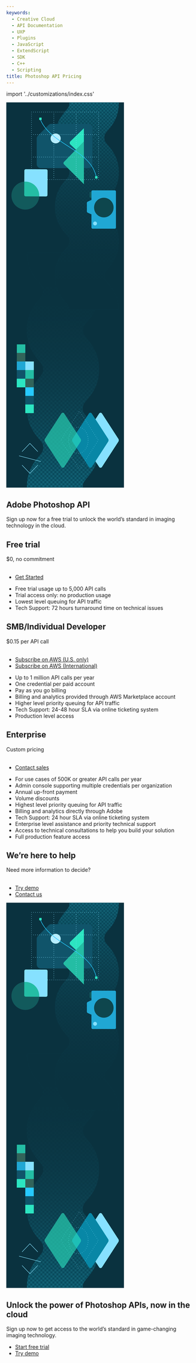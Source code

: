 ```yaml
---
keywords:
  - Creative Cloud
  - API Documentation
  - UXP
  - Plugins
  - JavaScript
  - ExtendScript
  - SDK
  - C++
  - Scripting
title: Photoshop API Pricing
---
```


import '../customizations/index.css'

<Hero class="custom-height" slots="image, heading, text" variant="fullwidth" background="rgb(12, 50, 63)"/>

![](images/Adobe_io_illustration_banner_3x.png)

## Adobe Photoshop API

Sign up now for a free trial to unlock the world’s standard in imaging technology in the cloud.


<TextBlock slots="heading, text1, text2, midbuttons, bullet" width="33%" className="pricing-free-trial custom-text"/>

## Free trial

$0, no commitment<br /><br />

<div class="custom-text-sub"></div>

* [Get Started](../signup/?ref=signup)

- Free trial usage up to 5,000 API calls
- Trial access only: no production usage
- Lowest level queuing for API traffic
- Tech Support: 72 hours turnaround time on technical issues

<TextBlock slots="heading, text1, text2, midbuttons, bullet" width="33%" className="pricing-smb custom-text"/>

## SMB/Individual Developer

$0.15 per API call<br /><br />

<div class="custom-text-sub"></div>

* [Subscribe on AWS (U.S. only)](https://aws.amazon.com/marketplace/pp/prodview-uv7tqlk5idzpg?sr=0-1&ref_=beagle&applicationId=AWS-Marketplace-Console)
* [Subscribe on AWS (International)](https://aws.amazon.com/marketplace/pp/prodview-w4klf4hkd6mqq?sr=0-4&ref_=beagle&applicationId=AWS-Marketplace-Console)

- Up to 1 million API calls per year
- One credential per paid account
- Pay as you go billing
- Billing and analytics provided through AWS Marketplace account
- Higher level priority queuing for API traffic
- Tech Support: 24-48 hour SLA via online ticketing system
- Production level access

<TextBlock slots="heading, text1, text2, midbuttons, bullet" width="33%" className="pricing-enterprise custom-text"/>

## Enterprise

Custom pricing<br /><br />

<div class="custom-text-sub"></div>

* [Contact sales](../signup/?ref=contactsales)

- For use cases of 500K or greater API calls per year
- Admin console supporting multiple credentials per organization
- Annual up-front payment
- Volume discounts
- Highest level priority queuing for API traffic
- Billing and analytics directly through Adobe
- Tech Support: 24 hour SLA via online ticketing system
- Enterprise level assistance and priority technical support
- Access to technical consultations to help you build your solution
- Full production feature access

<TextBlock slots="heading, text, buttons" theme="dark" isCentered className="pricing-contact-us"/>

## We’re here to help

Need more information to decide? <br/><br/>

* [Try demo](demo.md)
* [Contact us](https://psd-services.zendesk.com/hc/en-us/requests/new)




[//]: # (-----------------------------------Summary Section --------------------------------------------------------)
<SummaryBlock slots="image, heading, text, buttons" background="rgb(12, 50, 63)" className="pricing-summary"/>

![](images/Adobe_io_illustration_banner_3x.png)

## Unlock the power of Photoshop APIs, now in the cloud

Sign up now to get access to the world’s standard in game-changing imaging technology.

* [Start free trial](signup.md?ref=signup)
* [Try demo](demo.md)
